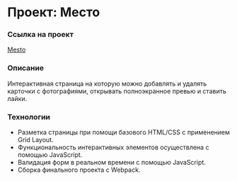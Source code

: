 # Проект: Место

### Ссылка на проект
[Mesto](https://wanomir.github.io/mesto-project/)

### Описание
Интерактивная страница на которую можно добавлять и удалять карточки с фотографиями, открывать полноэкранное превью и ставить лайки.

### Технологии

- Разметка страницы при помощи базового HTML/CSS с применением Grid Layout.  
- Функциональность интерактивных элементов осуществлена с помощью JavaScript. 
- Валидация форм в реальном времени с помощью JavaScript.
- Сборка финального проекта с Webpack.